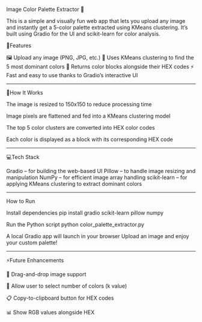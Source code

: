 Image Color Palette Extractor 🎨

This is a simple and visually fun web app that lets you upload any image and instantly get a 5-color palette extracted using KMeans clustering. It’s built using Gradio for the UI and scikit-learn for color analysis.

🚀Features

🖼️ Upload any image (PNG, JPG, etc.)
🧠 Uses KMeans clustering to find the 5 most dominant colors
🌈 Returns color blocks alongside their HEX codes
⚡ Fast and easy to use thanks to Gradio’s interactive UI

---

🛞How It Works

The image is resized to 150x150 to reduce processing time

Image pixels are flattened and fed into a KMeans clustering model

The top 5 color clusters are converted into HEX color codes

Each color is displayed as a block with its corresponding HEX code

---

💻Tech Stack

Gradio – for building the web-based UI
Pillow – to handle image resizing and manipulation
NumPy – for efficient image array handling
scikit-learn – for applying KMeans clustering to extract dominant colors

---

How to Run

Install dependencies
pip install gradio scikit-learn pillow numpy

Run the Python script
python color_palette_extractor.py

A local Gradio app will launch in your browser
Upload an image and enjoy your custom palette!

---

⚡Future Enhancements

📁 Drag-and-drop image support

🎯 Allow user to select number of colors (k value)

📋 Copy-to-clipboard button for HEX codes

📊 Show RGB values alongside HEX

